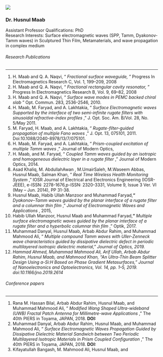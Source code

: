 [![](https://giki.edu.pk/wp-content/uploads/2018/08/Dr.-Husnul-Maab-edite-700x450.jpg)](https://giki.edu.pk/wp-content/uploads/2018/08/Dr.-Husnul-Maab-edite.jpg)
### Dr. Husnul Maab
Assistant Professor
Qualifications: PhD  
Research Interests: Surface electromagnetic waves (SPP, Tamm, Dyakonov-Tamm waves) in Sculptured Thin Film, Metamaterials, and wave propagation in complex medium
###### Research Publications
* * *
  1. H. Maab and Q. A. Naqvi, “ _Fractional surface waveguide,_ ” Progress In Electromagnetics Research C, Vol. 1, 199–209, 2008
  2. H. Maab and Q. A. Naqvi, “ _Fractional rectangular cavity resonator,_ ” Progress In Electromagnetics Research B, Vol. 9, 69–82, 2008
  3. H. Maab and Q. A. Naqvi, “ _Surface wave modes in PEMC backed chiral slab_ ” Opt. Commun. 283, 2536-2546, 2010.
  4. H. Maab, M. Faryad, and A. Lakhtakia, “ _Surface Electromagnetic waves Supported by the interface of two semi-infinite rugate filters with sinusoidal refractive-index profiles_ ,” J. Opt. Soc. Am. B/Vol. 28, No. 5/May 2011.
  5. M. Faryad, H. Maab, and A. Lakhtakia, “ _Rugate-filter-guided propagation of multiple Fano waves_ ,” J. Opt. 13, 075101, 2011. Doi:10.1088/2040-8978/13/7/075101.
  6. H. Maab, M. Faryad, and A. Lakhtakia, “ _Prism-coupled excitation of multiple Tamm waves_ ,” Journal of Modern Optics, 
  7. H. Maab, and M. Faryad, “ _Coupled Tamm waves guided by an isotropic and homogeneous dielectric layer in a rugate filter_ ,” Journal of Modern Optics, 2014.
  8. Asad Khaliq, M. AbdullahAwan , M.UmairSaleh, M.Waseem Abbas, Husnul Maab, Salman Khan, “ _Real Time Wireless Health Monitoring System_ ,” IOSR Journal of Electrical and Electronics Engineering (IOSR-JEEE), e-ISSN: 2278-1676,p-ISSN: 2320-3331, Volume 9, Issue 3 Ver. VI (May – Jun. 2014), PP 31-38.
  9. Husnul Maab, Habib Ullah Manzoor and Muhammad Faryad,**“** _Dyakonov–Tamm waves guided by the planar interface of a rugate filter and a columnar thin film_ ,” _Journal of Electromagnetic Waves and Applications_ , 2015, 
  10. Habib Ullah Manzoor, Husnul Maab and Muhammad Faryad,**“** _Multiple surface electromagnetic waves guided by the planar interface of a rugate filter and a hyperbolic columnar thin film_ ,” Optik, 2017.
  11. Muhammad Danyal, Husnul Maab, Arbab Abdur Rahim, and Muhammad Mahmood Ali, “ _Multiple compound Tamm waves with Uller-Zenneck wave characteristics guided by dissipative dielectric defect in periodic multilayered isotropic dielectric material,” Journal of Optics, 2019._
  12. _Hammad Ahmed, Muhammad Mahmood Ali, Arif Ullah, Arbab Abdur Rahim, Husnul Maab, and Mahmood Khan, “An Ultra-Thin Beam Splitter Design Using a-Si:H Based on Phase Gradient Metasurfaces,” Journal of Nanoelectronics and Optoelectronics, Vol. 14, pp. 1–5, 2019. doi:10.1166/jno.2019.2614_


###### Conference papers
* * *
  1. Rana M. Hassan Bilal, Arbab Abdur Rahim, Husnul Maab, and Muhammad Mahmood Ali, “ _Modified Wang Shaped Ultra-wideband (UWB) Fractal Patch Antenna for Millimetre-wave Applications_ ,” The 40th PIERS in Toyama, JAPAN, 2018. **DOI:**
  2. Muhammad Danyal, Arbab Abdur Rahim, Husnul Maab, and Muhammad Mahmood Ali, “ _Surface Electromagnetic Waves Propagation Guided by Dissipative Dielectric Material Sandwich between Two Periodic Multilayered Isotropic Materials in Prism Coupled Configuration_ ,” The 40th PIERS in Toyama, JAPAN, 2018. **DOI:**
  3. Kifayatullah Bangash, M. Mahmood Ali, Husnul Maab, and 


